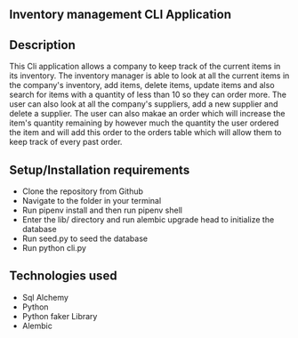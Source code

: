 ## Inventory management CLI Application

## Description
This Cli application allows a company to keep track of the current items in its inventory. The inventory manager is 
able to look at all the current items in the company's inventory, add items, delete items, update items and also
search for items with a quantity of less than 10 so they can order more. The user can also look at all the company's
suppliers, add a new supplier and delete a supplier. The user can also makae an order which will increase the item's
quantity remaining by however much the quantity the user ordered the item and will add this order to the orders table which will allow them to keep track of every past order.

## Setup/Installation requirements
* Clone the repository from Github
* Navigate to the folder in your terminal
* Run pipenv install and then run pipenv shell
* Enter the lib/ directory and run  alembic upgrade head to initialize the database
* Run seed.py to seed the database
* Run  python cli.py

## Technologies used

* Sql Alchemy
* Python
* Python faker Library
* Alembic

